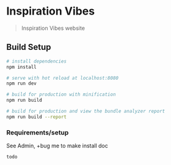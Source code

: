 # Inspiration Vibes

> Inspiration Vibes website

## Build Setup

``` bash
# install dependencies
npm install

# serve with hot reload at localhost:8080
npm run dev

# build for production with minification
npm run build

# build for production and view the bundle analyzer report
npm run build --report
```

### Requirements/setup
See Admin, +bug me to make install doc
```
todo
```
